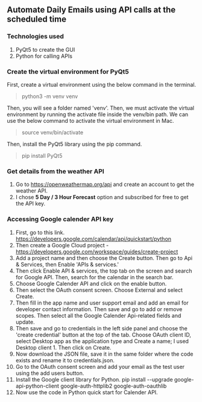 ## Automate Daily Emails using API calls at the scheduled time

### Technologies used
1. PyQt5 to create the GUI
2. Python for calling APIs


### Create the virtual environment for PyQt5

First, create a virtual environment using the below command in the terminal.

>python3 -m venv venv

Then, you will see a folder named 'venv'. Then, we must activate the virtual environment by running the activate file inside the venv/bin path. We can use the below command to activate the virtual environment in Mac.

> source venv/bin/activate

Then, install the PyQt5 library using the pip command.

>pip install PyQt5


### Get details from the weather API

1. Go to https://openweathermap.org/api and create an account to get the weather API. 
2. I chose **5 Day / 3 Hour Forecast** option and subscribed for free to get the API key.  


### Accessing Google calender API key

1. First, go to this link. https://developers.google.com/calendar/api/quickstart/python
2. Then create a Google Cloud project - https://developers.google.com/workspace/guides/create-project
3. Add a project name and then choose the Create button. Then go to Api & Services, then Enable 'APIs & services.'
4. Then click Enable API & services, the top tab on the screen and search for Google API. Then, search for the calendar in the search bar.
5. Choose Google Calender API and click on the enable button.
6. Then select the OAuth consent screen. Choose External and select Create.
7. Then fill in the app name and user support email and add an email for developer contact information. Then save and go to add or remove scopes. Then select all the Google Calender Api-related fields and update.
8. Then save and go to credentials in the left side panel and choose the 'create credential' button at the top of the tab. Choose OAuth client ID, select Desktop app as the application type and Create a name; I used Desktop client 1. Then click on Create.
9. Now download the JSON file, save it in the same folder where the code exists and rename it to credentials.json.
10. Go to the OAuth consent screen and add your email as the test user using the add users button.
11. Install the Google client library for Python. pip install --upgrade google-api-python-client google-auth-httplib2 google-auth-oauthlib
12. Now use the code in Python quick start for Calender API.
